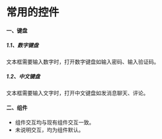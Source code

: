 # 常用的控件

#### 一、键盘

##### 1.1、数字键盘

文本框需要输入数字时，打开数字键盘如输入密码、输入验证码。

##### 1.2、中文键盘

文本框需要输入文字时，打开中文键盘如发消息聊天、评论。

#### 二、组件

* 组件交互均与现有组件交互一致。
* 未说明交互，均为组件默认。



